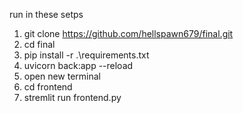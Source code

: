 run in these setps 
1) git clone https://github.com/hellspawn679/final.git
2) cd final
3) pip install -r .\requirements.txt
4) uvicorn back:app --reload
5) open new terminal
6) cd  frontend
7) stremlit run frontend.py
